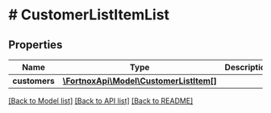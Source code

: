 # # CustomerListItemList

## Properties

Name | Type | Description | Notes
------------ | ------------- | ------------- | -------------
**customers** | [**\FortnoxApi\Model\CustomerListItem[]**](CustomerListItem.md) |  | [optional]

[[Back to Model list]](../../README.md#models) [[Back to API list]](../../README.md#endpoints) [[Back to README]](../../README.md)
